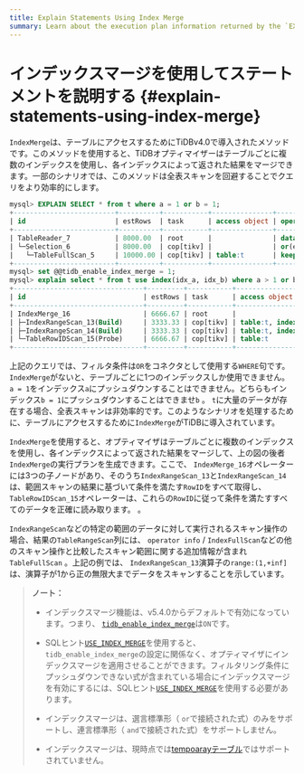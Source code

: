 ```yaml
---
title: Explain Statements Using Index Merge
summary: Learn about the execution plan information returned by the `EXPLAIN` statement in TiDB.
---
```


# インデックスマージを使用してステートメントを説明する {#explain-statements-using-index-merge}

`IndexMerge`は、テーブルにアクセスするためにTiDBv4.0で導入されたメソッドです。このメソッドを使用すると、TiDBオプティマイザーはテーブルごとに複数のインデックスを使用し、各インデックスによって返された結果をマージできます。一部のシナリオでは、このメソッドは全表スキャンを回避することでクエリをより効率的にします。

```sql
mysql> EXPLAIN SELECT * from t where a = 1 or b = 1;
+-------------------------+----------+-----------+---------------+--------------------------------------+
| id                      | estRows  | task      | access object | operator info                        |
+-------------------------+----------+-----------+---------------+--------------------------------------+
| TableReader_7           | 8000.00  | root      |               | data:Selection_6                     |
| └─Selection_6           | 8000.00  | cop[tikv] |               | or(eq(test.t.a, 1), eq(test.t.b, 1)) |
|   └─TableFullScan_5     | 10000.00 | cop[tikv] | table:t       | keep order:false, stats:pseudo       |
+-------------------------+----------+-----------+---------------+--------------------------------------+
mysql> set @@tidb_enable_index_merge = 1;
mysql> explain select * from t use index(idx_a, idx_b) where a > 1 or b > 1;
+--------------------------------+---------+-----------+-------------------------+------------------------------------------------+
| id                             | estRows | task      | access object           | operator info                                  |
+--------------------------------+---------+-----------+-------------------------+------------------------------------------------+
| IndexMerge_16                  | 6666.67 | root      |                         |                                                |
| ├─IndexRangeScan_13(Build)     | 3333.33 | cop[tikv] | table:t, index:idx_a(a) | range:(1,+inf], keep order:false, stats:pseudo |
| ├─IndexRangeScan_14(Build)     | 3333.33 | cop[tikv] | table:t, index:idx_b(b) | range:(1,+inf], keep order:false, stats:pseudo |
| └─TableRowIDScan_15(Probe)     | 6666.67 | cop[tikv] | table:t                 | keep order:false, stats:pseudo                 |
+--------------------------------+---------+-----------+-------------------------+------------------------------------------------+
```

上記のクエリでは、フィルタ条件は`OR`をコネクタとして使用する`WHERE`句です。 `IndexMerge`がないと、テーブルごとに1つのインデックスしか使用できません。 `a = 1`をインデックス`a`にプッシュダウンすることはできません。どちらもインデックス`b = 1`にプッシュダウンすることはできませ`b` 。 `t`に大量のデータが存在する場合、全表スキャンは非効率的です。このようなシナリオを処理するために、テーブルにアクセスするために`IndexMerge`がTiDBに導入されています。

`IndexMerge`を使用すると、オプティマイザはテーブルごとに複数のインデックスを使用し、各インデックスによって返された結果をマージして、上の図の後者`IndexMerge`の実行プランを生成できます。ここで、 `IndexMerge_16`オペレーターには3つの子ノードがあり、そのうち`IndexRangeScan_13`と`IndexRangeScan_14`は、範囲スキャンの結果に基づいて条件を満たす`RowID`をすべて取得し、 `TableRowIDScan_15`オペレーターは、これらの`RowID`に従って条件を満たすすべてのデータを正確に読み取ります。 。

`IndexRangeScan`などの特定の範囲のデータに対して実行されるスキャン操作の場合、結果の`TableRangeScan`列には、 `operator info` / `IndexFullScan`などの他のスキャン操作と比較したスキャン範囲に関する追加情報が含まれ`TableFullScan` 。上記の例では、 `IndexRangeScan_13`演算子の`range:(1,+inf]`は、演算子が1から正の無限大までデータをスキャンすることを示しています。

> **ノート：**
>
> -   インデックスマージ機能は、v5.4.0からデフォルトで有効になっています。つまり、 [`tidb_enable_index_merge`](/system-variables.md#tidb_enable_index_merge-new-in-v40)は`ON`です。
>
> -   SQLヒント[`USE_INDEX_MERGE`](/optimizer-hints.md#use_index_merget1_name-idx1_name--idx2_name-)を使用すると、 `tidb_enable_index_merge`の設定に関係なく、オプティマイザにインデックスマージを適用させることができます。フィルタリング条件にプッシュダウンできない式が含まれている場合にインデックスマージを有効にするには、SQLヒント[`USE_INDEX_MERGE`](/optimizer-hints.md#use_index_merget1_name-idx1_name--idx2_name-)を使用する必要があります。
>
> -   インデックスマージは、選言標準形（ `or`で接続された式）のみをサポートし、連言標準形（ `and`で接続された式）をサポートしません。
>
> -   インデックスマージは、現時点では[tempoarayテーブル](/temporary-tables.md)ではサポートされていません。
